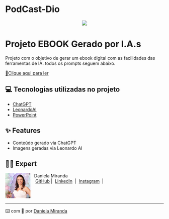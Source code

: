 # PodCast-Dio



<p align="center">
<img 
    src="capa.jpg"
    width="400"  
/>
</p>

# Projeto EBOOK Gerado por I.A.s


Projeto com o objetivo de gerar um ebook digital com as facilidades das ferramentas de IA. todos os prompts
seguem abaixo.

<a href="Ebook - Scrum Master.pdf" title="View PDF now"> 📕Clique aqui para ler</a>

## 💻 Tecnologias utilizadas no projeto

- [ChatGPT](https://chat.openai.com/) 
- [LeonardoAI](https://leonardo.ai/)
- [PowerPoint](https://www.microsoft.com/en/microsoft-365/powerpoint)


## ✨ Features

- Conteúdo gerado via ChatGPT
- Imagens geradas via Leonardo AI


## 👨‍💻 Expert

<p>
    <img 
      align=left 
      margin=10 
      width=80 
      src="foto2.jpg"
    />
    <p>&nbsp&nbsp&nbspDaniela Miranda<br>
    &nbsp&nbsp&nbsp
    <a href="https://github.com/daniti-caixa">
    GitHub</a>&nbsp;|&nbsp;
    <a href="www.linkedin.com/daniela-miranda-6b6a64110">LinkedIn</a>
&nbsp;|&nbsp;
    <a href="https://www.instagram.com/danielarodriguesdemiranda/">
    Instagram</a>
&nbsp;|&nbsp;</p>
</p>
<br/><br/>
<p>

---

⌨️ com 💜 por [Daniela Miranda](https://github.com/daniti-caixa)
